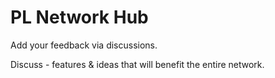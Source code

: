 # PL Network Hub
Add your feedback via discussions.

Discuss - features &amp; ideas that will benefit the entire network.
